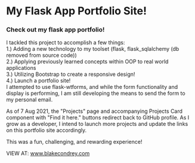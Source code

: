 # My Flask App Portfolio Site!
<h3>Check out my flask app portfolio!</h3>
I tackled this project to accomplish a few things: <br>
1.) Adding a new technology to my toolset (flask, flask_sqlalchemy (db removed from source code)) <br>
2.) Applying previously learned concepts within OOP to real world applications<br>
3.) Utilizing Bootstrap to create a responsive design!<br>
4.) Launch a portfolio site! <br>
I attempted to use flask-wtforms, and while the form functionality and display is performing, I am still developing the means to send the form to my personal email.<br>

As of 7 Aug 2021, the "Projects" page and accompanying Projects Card component with "Find it here." buttons redirect back to GitHub profile. As I grow as a developer, I intend to launch more projects and update the links on this portfolio site accordingly. <br>

This was a fun, challenging, and rewarding experience!

VIEW AT:
www.blakecondrey.com

